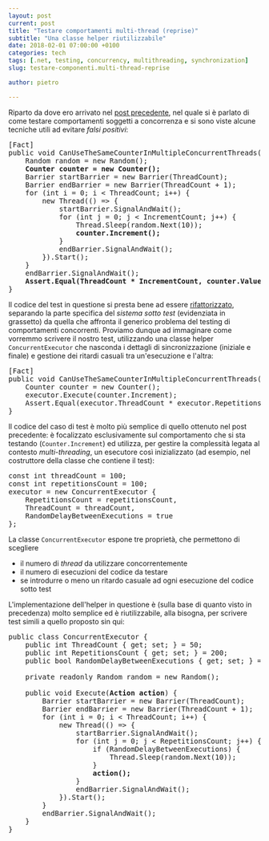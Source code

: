 ```yaml
---
layout: post
current: post
title: "Testare comportamenti multi-thread (reprise)"
subtitle: "Una classe helper riutilizzabile"
date: 2018-02-01 07:00:00 +0100
categories: tech
tags: [.net, testing, concurrency, multithreading, synchronization]
slug: testare-componenti.multi-thread-reprise

author: pietro

---
```

Riparto da dove ero arrivato nel [post precedente](testare-comportamenti-multi-thread), nel quale si è parlato di come testare comportamenti soggetti a concorrenza e si sono viste alcune tecniche utili ad evitare *falsi positivi*: 
<pre>
[Fact]
public void CanUseTheSameCounterInMultipleConcurrentThreads() {
    Random random = new Random();
    <strong>Counter counter = new Counter();</strong>
    Barrier startBarrier = new Barrier(ThreadCount);
    Barrier endBarrier = new Barrier(ThreadCount + 1);
    for (int i = 0; i < ThreadCount; i++) {
        new Thread(() => {
            startBarrier.SignalAndWait();
            for (int j = 0; j < IncrementCount; j++) {
                Thread.Sleep(random.Next(10));
                <strong>counter.Increment();</strong>
            }
            endBarrier.SignalAndWait();
        }).Start();
    }
    endBarrier.SignalAndWait();
    <strong>Assert.Equal(ThreadCount * IncrementCount, counter.Value);</strong>
}
</pre>

Il codice del test in questione si presta bene ad essere [rifattorizzato](https://en.wikipedia.org/wiki/Code_refactoring), separando la parte specifica del *sistema sotto test* (evidenziata in grassetto) da quella che affronta il generico problema del testing di comportamenti concorrenti.
Proviamo dunque ad immaginare come vorremmo scrivere il nostro test, utilizzando una classe helper `ConcurrentExecutor` che nasconda i dettagli di sincronizzazione (iniziale e finale) e gestione dei ritardi casuali tra un'esecuzione e l'altra:

<pre>
[Fact]
public void CanUseTheSameCounterInMultipleConcurrentThreads() {
    Counter counter = new Counter();
    executor.Execute(counter.Increment);
    Assert.Equal(executor.ThreadCount * executor.RepetitionsCount, counter.Value);
}
</pre>

Il codice del caso di test è molto più semplice di quello ottenuto nel post precedente: è focalizzato esclusivamente sul comportamento che si sta testando (`Counter.Increment`) ed utilizza, per gestire la complessità legata al contesto *multi-threading*, un esecutore così inizializzato (ad esempio, nel costruttore della classe che contiene il test):
<pre>
const int threadCount = 100;
const int repetitionsCount = 100;
executor = new ConcurrentExecutor {
    RepetitionsCount = repetitionsCount,
    ThreadCount = threadCount,
    RandomDelayBetweenExecutions = true
};  
</pre>
La classe `ConcurrentExecutor` espone tre proprietà, che permettono di scegliere
- il numero di *thread* da utilizzare concorrentemente
- il numero di esecuzioni del codice da testare
- se introdurre o meno un ritardo casuale ad ogni esecuzione del codice sotto test

L'implementazione dell'helper in questione è (sulla base di quanto visto in precedenza) molto semplice ed è riutilizzabile, alla bisogna, per scrivere test simili a quello proposto sin qui:
<pre>
public class ConcurrentExecutor {
    public int ThreadCount { get; set; } = 50;
    public int RepetitionsCount { get; set; } = 200;
    public bool RandomDelayBetweenExecutions { get; set; } = true;

    private readonly Random random = new Random();

    public void Execute(<strong>Action action</strong>) {
        Barrier startBarrier = new Barrier(ThreadCount);
        Barrier endBarrier = new Barrier(ThreadCount + 1);
        for (int i = 0; i < ThreadCount; i++) {
            new Thread(() => {
                startBarrier.SignalAndWait();
                for (int j = 0; j < RepetitionsCount; j++) {
                    if (RandomDelayBetweenExecutions) {
                        Thread.Sleep(random.Next(10));
                    }
                    <strong>action();</strong>
                }
                endBarrier.SignalAndWait();
            }).Start();
        }
        endBarrier.SignalAndWait();
    }
}
</pre>